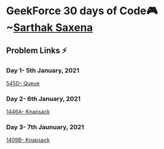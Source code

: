 # GeekForce 30 days of Code🎮 ~[Sarthak Saxena](https://github.com/sarthak1905)

## Problem Links ⚡

### Day 1- 5th January, 2021 
  [545D- Queue](https://codeforces.com/problemset/problem/545/D)

### Day 2- 6th January, 2021
  [1446A- Knapsack](https://codeforces.com/problemset/problem/1446/A)

### Day 3- 7th Jaunuary, 2021
  [1409B- Knapsack](https://codeforces.com/problemset/problem/1409/B)